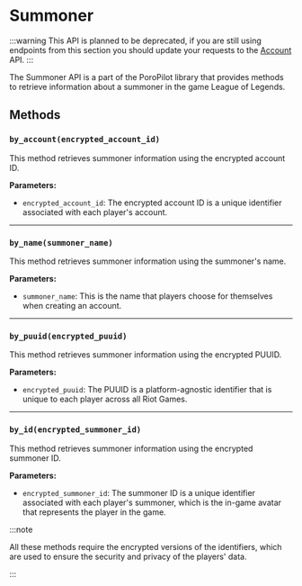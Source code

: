 # Summoner

:::warning
This API is planned to be deprecated, if you are still using endpoints from this section you should update your requests to the [Account](/APIs/account.md) API.
:::

The Summoner API is a part of the PoroPilot library that provides methods to retrieve information about a summoner in the game League of Legends.

## Methods

### `by_account(encrypted_account_id)`

This method retrieves summoner information using the encrypted account ID.

**Parameters:**

- `encrypted_account_id`: The encrypted account ID is a unique identifier associated with each player's account.

---

### `by_name(summoner_name)`

This method retrieves summoner information using the summoner's name.

**Parameters:**

- `summoner_name`: This is the name that players choose for themselves when creating an account.

---

### `by_puuid(encrypted_puuid)`

This method retrieves summoner information using the encrypted PUUID.

**Parameters:**

- `encrypted_puuid`: The PUUID is a platform-agnostic identifier that is unique to each player across all Riot Games.

---

### `by_id(encrypted_summoner_id)`

This method retrieves summoner information using the encrypted summoner ID.

**Parameters:**

- `encrypted_summoner_id`: The summoner ID is a unique identifier associated with each player's summoner, which is the in-game avatar that represents the player in the game.

:::note

All these methods require the encrypted versions of the identifiers, which are used to ensure the security and privacy of the players' data.

:::